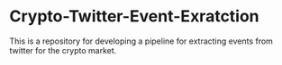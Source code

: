 # Crypto-Twitter-Event-Exratction
This is a repository for developing a pipeline for extracting events from twitter for the crypto market. 
